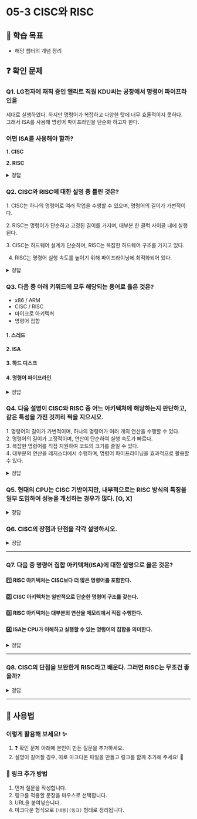 # 05-3 CISC와 RISC

## 📌 학습 목표
- 해당 챕터의 개념 정리

## ❓ 확인 문제
### Q1. LG전자에 재직 중인 엘리트 직원 KDU씨는 공장에서 명령어 파이프라인을  
제대로 실행하였다. 하지만 명령어가 복잡하고 다양한 탓에 너무 효율적이지 못하다.  
그래서 ISA를 사용해 명령어 파이프라인을 단순화 하고자 한다.  
### 어떤 ISA를 사용해야 할까?

**1. CISC**  

**2. RISC**  

<details>
<summary>정답</summary>

- **RISC**    

**[해설]**  
CISC와 RISC 모두 명령어 처리를 위한 ISA지만 장단점이 다르다.  

**CISC vs RISC**  

| CISC | RISC |
|------|------|
| 복잡하고 다양한 명령어 | 단순하고 적은 명령어 |
| 가변 길이 명령어 | 고정 길이 명령어 |
| 다양한 주소 지정 방식 | 적은 주소 지정 방식 |
| 프로그램을 이루는 명령어의 수가 적음 | 프로그램을 이루는 명령어의 수가 많음 |
| 여러 클럭에 걸쳐 명령어 수행 | 1클럭 내외로 명령어 수행 |
| 파이프라이닝하기 어려움 | 파이프라이닝 하기 쉬움 |

</details>


### Q2. CISC와 RISC에 대한 설명 중 틀린 것은?

1️. CISC는 하나의 명령어로 여러 작업을 수행할 수 있으며, 명령어의 길이가 가변적이다.

2️. RISC는 명령어가 단순하고 고정된 길이를 가지며, 대부분 한 클럭 사이클 내에 실행된다.

3️. CISC는 하드웨어 설계가 단순하며, RISC는 복잡한 하드웨어 구조를 가지고 있다.

4. RISC는 명령어 실행 속도를 높이기 위해 파이프라이닝에 최적화되어 있다.

<details>
<summary>정답</summary>

- **3. CISC는 하드웨어 설계가 단순하며, RISC는 복잡한 하드웨어 구조를 가지고 있다. X**   
  - CISC는 복잡한 명령어를 처리하기 위해 하드웨어 설계가 복잡하고
  - RISC는 단순한 명령어 세트를 사용하여 하드웨어 설계도 더 단순합니다.

**[해설]**

- **1. CISC는 하나의 명령어로 여러 작업을 수행할 수 있으며, 명령어의 길이가 가변적이다. O**   
  - 복잡한 명령어를 사용하여 하나의 명령어로 여러 작업을 수행할 수 있음
  - 명령어 길이가 가변적이며, 실행 시간이 길어질 수 있음


- **2️. RISC는 명령어가 단순하고 고정된 길이를 가지며, 대부분 한 클럭 사이클 내에 실행된다. O**   
  - 단순하고 짧은 명령어를 사용하여 실행 속도를 높임
  - 대부분의 명령어가 고정된 길이를 가지며, 한 클럭 사이클 내에서 실행됨
  

- **4. RISC는 명령어 실행 속도를 높이기 위해 파이프라이닝에 최적화되어 있다. O** 
  - RISC는 단순한 명령어 구조 덕분에 파이프라이닝(Pipelining)에 최적화되어 있음
  - CISC는 명령어 길이가 가변적이라 파이프라이닝 적용이 어렵고 복잡할 수 있음
  
---

</details>  

### Q3. 다음 중 아래 키워드에 모두 해당되는 용어로 옳은 것은?

- x86 / ARM
- CISC / RISC
- 마이크로 아키텍쳐
- 명령어 집합

#### 1. 스레드
#### 2. ISA
#### 3. 하드 디스크
#### 4. 명령어 파이프라인

<details>
<summary>정답</summary>

#### 2. ISA   
- ISA는 CPU가 이해할 수 있는 명령어들의 모음으로, 명령어 집합 혹은 명령어 집합 구조라 합니다.
- x86과 ARM은 ISA에 해당되며, 이들은 서로 다른 ISA이기 때문에 이들을 기반으로 생성된 실행 파일 또한 다르게 작성됩니다.
- ISA는 오늘날 크게 CISC와 RISC로 나뉩니다. 각 ISA는 사용 가능한 명령어의 수, 명령어 수행에 필요한 클럭 등에 있어 차이가 존재합니다.
- ISA를 구현하는 방법을 마이크로아키텍처 혹은 컴퓨터 조직이라고 합니다. 같은 ISA일지라도 마이크로아키텍처에 따라 성능이 달라질 수 있습니다.
  
---

</details>  


### **Q4. 다음 설명이 CISC와 RISC 중 어느 아키텍처에 해당하는지 판단하고, 같은 특성을 가진 것끼리 짝을 지으시오.**  

1️. 명령어의 길이가 가변적이며, 하나의 명령어가 여러 개의 연산을 수행할 수 있다.  
2️. 명령어의 길이가 고정적이며, 연산이 단순하여 실행 속도가 빠르다.  
3️. 복잡한 명령어를 직접 지원하여 코드의 크기를 줄일 수 있다.  
4️. 대부분의 연산을 레지스터에서 수행하며, 명령어 파이프라이닝을 효과적으로 활용할 수 있다.  

<details>  
<summary>정답</summary>  

- **CISC: 1️, 3️**  
- **RISC: 2️, 4️**  

---  

### **CISC**  
- **명령어의 길이가 가변적**이며, 하나의 명령어가 **여러 개의 연산을 수행할 수 있음**  
- **복잡한 명령어를 직접 지원**하여 코드 크기를 줄이는 것이 가능  
- **메모리 접근이 자유로움** (연산 중 메모리에서 데이터를 바로 가져올 수 있음)  
- 대표적인 예시: **x86 아키텍처**  

### **RISC**  
- **명령어의 길이가 고정적**이며, 단순한 연산 구조를 가짐  
- 대부분의 연산을 **레지스터에서 수행**하여 실행 속도를 빠르게 유지  
- **명령어 파이프라이닝을 효과적으로 활용**하여 병렬 처리 효율 증가  
- 대표적인 예시: **ARM 아키텍처**  

</details>

### Q5. 현대의 CPU는 CISC 기반이지만, 내부적으로는 RISC 방식의 특징을 일부 도입하여 성능을 개선하는 경우가 많다. [O, X]

<details> 
<summary>정답</summary>

 #### O
**[해설]**대표적인 예로 x86 계열의 CPU는 CISC 기반이지만, 내부적으로 명령어를 RISC 스타일로 변환하여 실행하는 방식(예: 마이크로-오퍼레이션)으로 성능을 향상시키고 있다.

</details>

### Q6. CISC의 장점과 단점을 각각 설명하시오.

<details> 
<summary>정답</summary>

**장점**: CISC는 다양한 명령어를 포함하여 복잡한 연산을 단일 명령어로 수행할 수 있어, 적은 명령어 수로도 프로그램을 작성할 수 있다.
**단점**: 명령어가 복잡하고 길이가 가변적이므로, 파이프라이닝을 활용하기 어렵고 CPU 설계가 복잡해진다.

</details>

---

### Q7. 다음 중 명령어 집합 아키텍처(ISA)에 대한 설명으로 옳은 것은?

#### 1️⃣ RISC 아키텍처는 CISC보다 더 많은 명령어를 포함한다.
#### 2️⃣ CISC 아키텍처는 일반적으로 단순한 명령어 구조를 갖는다.
#### 3️⃣ RISC 아키텍처는 대부분의 연산을 메모리에서 직접 수행한다.
#### 4️⃣ ISA는 CPU가 이해하고 실행할 수 있는 명령어의 집합을 의미한다.

<details>
<summary>정답</summary>

<h4>4️⃣ ISA는 CPU가 이해하고 실행할 수 있는 명령어의 집합을 의미한다.</h4>

- ISA(Instruction Set Architecture)는 CPU가 실행할 수 있는 기본적인 명령어들의 집합을 의미함함.

---
#### 1️⃣ RISC는 단순한 명령어 구조를 가지며, CISC보다 명령어 개수가 적은 경우가 많음.

#### 2️⃣ CISC는 복잡한 명령어 구조를 가짐.(명령어의 규격화 X)

#### 3️⃣ RISC는 대부분의 연산을 레지스터에서 수행하며, 메모리에서 직접 연산하는 경우는 드뭄.


</details>

---



### Q8. CISC의 단점을 보완한게 RISC라고 배운다. 그러면 RISC는 무조건 좋을까?

<details>
<summary>정답</summary>

각각의 개념을 보자

#### CISC (Complex Instruction Set Computer, 복잡한 명령어 집합 컴퓨터)

한 개의 명령어가 여러 단계를 처리할 수 있다.
복잡한 연산을 한 번에 실행할 수 있어서 명령어 개수가 적지만, 실행 시간이 길어질 수 있다.
예: x86 (인텔, AMD CPU)  



#### RISC (Reduced Instruction Set Computer, 단순한 명령어 집합 컴퓨터)
명령어를 단순화하고, 하나의 명령어는 하나의 작업만 수행한다.
실행 속도가 빠르고 파이프라이닝이 효율적이지만, 같은 작업을 수행하려면 더 많은 명령어가 필요할 수도 있다.
예: ARM (스마트폰, 태블릿, 서버용 CPU), RISC-V, PowerPC



그렇다면 RISC의 장단점을 통해 비교하자!

#### RISC의 장점
- 빠른 실행 속도 

명령어가 단순해서 파이프라이닝(명령어 중첩 실행) 최적화가 가능하다.
전력 소모가 적고 발열이 낮아 모바일 기기에 유리하다.
하드웨어 설계가 단순하다.

명령어가 단순하기 때문에 CPU 설계가 간단하고, 최적화하기 쉽다.
제조 비용이 줄어들고 전력 효율이 좋아 배터리 기반 기기(스마트폰, 태블릿 등)에 적합하다.
병렬 처리(멀티코어) 효율이 좋다.

명령어가 짧고 일정한 길이라 여러 개의 명령어를 동시에 실행하는 데 유리하다.


#### RISC의 단점 (CISC가 더 나은 경우)
- 메모리 사용량 증가

명령어가 단순하기 때문에 같은 작업을 하기 위해 더 많은 명령어가 필요할 수 있다.
결과적으로 프로그램 크기가 커질 수 있다.
컴파일러 최적화 필요

복잡한 연산을 수행하려면 여러 개의 명령어를 조합해야 하므로 컴파일러가 더 많은 일을 해야 한한다.
명령어 최적화가 부족하면 성능이 떨어질 수도 있다.
데스크톱/서버 환경에서는 CISC가 유리한 경우가 많음

x86 기반 CPU(인텔, AMD)는 CISC를 사용하지만 강력한 캐시 메모리, 브랜치 예측, 마이크로아키텍처 최적화를 통해 매우 빠르다.
복잡한 연산을 한 번에 수행할 수 있어서 데스크톱/서버에서는 오히려 성능이 더 좋을 수도 있다.


이에 따라 **무조건 RISC가 좋다** 라기 보다는 **목적에 따라 다르게 사용된다** 가 옳음을 알 수 있다.


</details>

---

## 📝 사용법  
### 이렇게 활용해 보세요! ✨  
1. ❓ 확인 문제 아래에 본인이 만든 질문을 추가하세요.  
2. 설명이 길어질 경우, 따로 마크다운 파일을 만들고 링크를 함께 추가해 주세요! 🔗  

### 🔗 링크 추가 방법  
1. 먼저 질문을 작성합니다.  
2. 링크를 적용할 문장을 마우스로 선택합니다.  
3. URL을 붙여넣습니다.  
4. 마크다운 형식으로 `[내용](링크)` 형태로 정리됩니다.  
